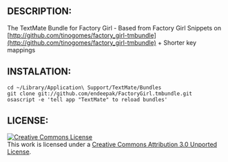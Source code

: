 DESCRIPTION:
------------

The TextMate Bundle for Factory Girl - Based from Factory Girl Snippets on [http://github.com/tinogomes/factory_girl-tmbundle](http://github.com/tinogomes/factory_girl-tmbundle) + Shorter key mappings

INSTALATION:
------------

    cd ~/Library/Application\ Support/TextMate/Bundles
    git clone git://github.com/endeepak/FactoryGirl.tmbundle.git
    osascript -e 'tell app "TextMate" to reload bundles'

LICENSE:
--------

<a rel="license" href="http://creativecommons.org/licenses/by/3.0/"><img alt="Creative Commons License" style="border-width:0" src="http://i.creativecommons.org/l/by/3.0/80x15.png" /></a><br />This work is licensed under a <a rel="license" href="http://creativecommons.org/licenses/by/3.0/">Creative Commons Attribution 3.0 Unported License</a>.